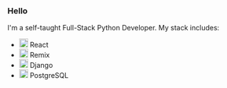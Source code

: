 <h3>Hello</h1>

I'm a self-taught Full-Stack Python Developer. My stack includes:

- <img src="https://react.dev/favicon-32x32.png" style="height: 18px;" /> React
- <img src="https://remix.run/favicon-32.png" style="height: 18px;" /> Remix
- <img src="https://static.djangoproject.com/img/icon-touch.e4872c4da341.png" style="height: 18px;" /> Django
- <img src="https://www.postgresql.org/favicon.ico" style="height: 18px;" /> PostgreSQL

<!--
**KananHasanov747/KananHasanov747** is a ✨ _special_ ✨ repository because its `README.md` (this file) appears on your GitHub profile.

Here are some ideas to get you started:

- 🔭 I’m currently working on ...
- 🌱 I’m currently learning ...
- 👯 I’m looking to collaborate on ...
- 🤔 I’m looking for help with ...
- 💬 Ask me about ...
- 📫 How to reach me: ...
- 😄 Pronouns: ...
- ⚡ Fun fact: ...
-->
